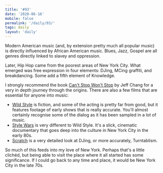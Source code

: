 ```yaml
---
title: '#93'
date: '2020-06-16'
mobile: false
permalink: '/daily/93/'
tags: daily
layout: 'daily'
---
```


Modern American music (and, by extension pretty much all popular music) is directly influenced by African American music. Blues, Jazz, Gospel are all genres directly linked to slavey and oppression.

Later, Hip Hop came from the poorest areas of New York City. What emerged was free expression in four elements: DJing, MCing graffiti, and breakdancing. Some add a fifth element of Knowledge.

I strongly recommend the book [Can't Stop Won't Stop](https://www.amazon.co.uk/Cant-Stop-Wont-History-Generation-ebook/dp/B004WOE6SM/ref=sr_1_2) by Jeff Chang for a very in depth journey through the origins. There are also a few films that are essential for anyone into music:

- [Wild Style](https://www.youtube.com/watch?v=GaXMfw0IJOo) is fiction, and some of the acting is pretty far from good, but it features footage of early shows that is really accurate. You'll almost certainly recognise some of the dialog as it has been sampled in a lot of music.
- [Style Wars](https://www.youtube.com/watch?v=r4jniA9QsNI) is very different to Wild Style. It's a slick, cinematic documentary that goes deep into the culture in New York City in the early 80s.
- [Scratch](https://www.youtube.com/watch?v=YEKRAn-ZleM) is a very detailed look at DJing, or more accurately, Turntablism.

So much of this feeds into my love of New York. Perhaps that's a little clichéd, but being able to visit the place where it all started has some significance. If I could go back to any time and place, it would be New York City in the late 70s.
